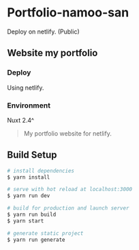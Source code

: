 # Portfolio-namoo-san

Deploy on netlify. (Public)

## Website my portfolio

### Deploy

Using netlify.

### Environment

Nuxt 2.4^

> My portfolio website for netlify.

## Build Setup

``` bash
# install dependencies
$ yarn install

# serve with hot reload at localhost:3000
$ yarn run dev

# build for production and launch server
$ yarn run build
$ yarn start

# generate static project
$ yarn run generate
```
